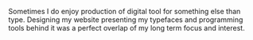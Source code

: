 Sometimes I do enjoy production of digital tool for something else than type. Designing my website presenting my typefaces and programming tools behind it was a perfect overlap of my long term focus and interest.